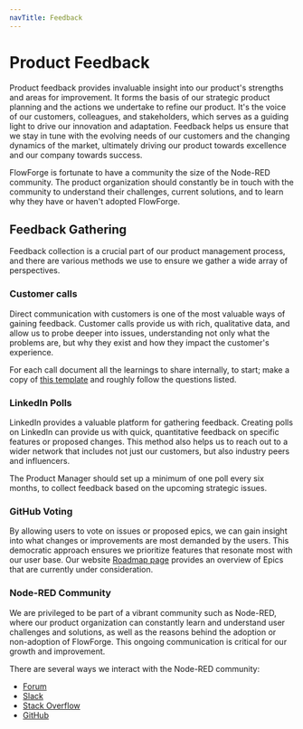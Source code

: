 ```yaml
---
navTitle: Feedback
---
```


# Product Feedback

Product feedback provides invaluable insight into our product's strengths and areas for improvement. It forms the basis of our strategic product planning and the actions we undertake to refine our product. It's the voice of our customers, colleagues, and stakeholders, which serves as a guiding light to drive our innovation and adaptation. Feedback helps us ensure that we stay in tune with the evolving needs of our customers and the changing dynamics of the market, ultimately driving our product towards excellence and our company towards success.

FlowForge is fortunate to have a community the size of the Node-RED community. The product organization should constantly be in touch with the community to understand their challenges, current solutions, and to learn why they have or haven't adopted FlowForge.

## Feedback Gathering

Feedback collection is a crucial part of our product management process, and there are various methods we use to ensure we gather a wide array of perspectives.

### Customer calls

Direct communication with customers is one of the most valuable ways of gaining feedback. Customer calls provide us with rich, qualitative data, and allow us to probe deeper into issues, understanding not only what the problems are, but why they exist and how they impact the customer's experience.

For each call document all the learnings to share internally, to start; make a
copy of [this template](https://docs.google.com/document/d/1_gya2WZTJW0G2CxlsJguLDCJI3eHRILJzd9ICsn5QTs)
and roughly follow the questions listed.

### LinkedIn Polls

LinkedIn provides a valuable platform for gathering feedback. Creating polls on LinkedIn can provide us with quick, quantitative feedback on specific features or proposed changes. This method also helps us to reach out to a wider network that includes not just our customers, but also industry peers and influencers.

The Product Manager should set up a minimum of one poll every six months, to collect feedback based on the upcoming strategic issues.

### GitHub Voting

By allowing users to vote on issues or proposed epics, we can gain insight into what changes or improvements are most demanded by the users. This democratic approach ensures we prioritize features that resonate most with our user base.
Our website [Roadmap page](https://flowforge.com/product/roadmap/) provides an overview of Epics that are currently under consideration.

### Node-RED Community

We are privileged to be part of a vibrant community such as Node-RED, where our product organization can constantly learn and understand user challenges and solutions, as well as the reasons behind the adoption or non-adoption of FlowForge. This ongoing communication is critical for our growth and improvement.

There are several ways we interact with the Node-RED community:
- [Forum](https://discourse.nodered.org/)
- [Slack](https://nodered.org/slack)
- [Stack Overflow](https://stackoverflow.com/questions/tagged/node-red)
- [GitHub](https://github.com/node-red)